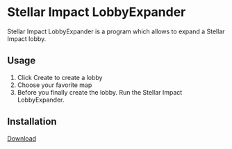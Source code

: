 Stellar Impact LobbyExpander
============================

Stellar Impact LobbyExpander is a program which allows to expand a Stellar Impact lobby.

Usage
-----

1. Click Create to create a  lobby
2. Choose your favorite map
3. Before you finally create the lobby. Run the Stellar Impact LobbyExpander.

Installation
------------

[Download](/Build/StellarImpactLobbyExpander-Gui.exe?raw=true)
